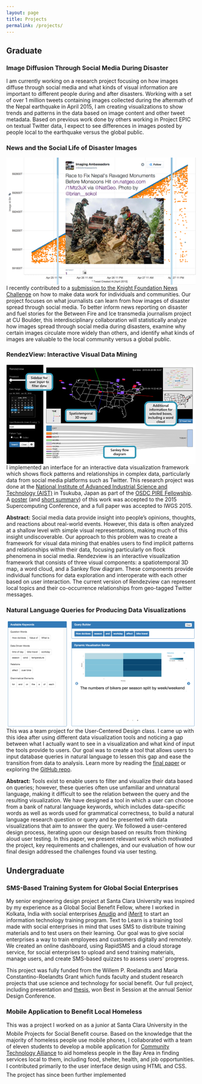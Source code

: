 ```yaml
---
layout: page
title: Projects
permalink: /projects/
---
```


## Graduate

### Image Diffusion Through Social Media During Disaster

I am currently working on a research project focusing on how images diffuse through social media and what kinds of visual information are important to different people during and after disasters. Working with a set of over 1 million tweets containing images collected during the aftermath of the Nepal earthquake in April 2015, I am creating visualizations to show trends and patterns in the data based on image content and other tweet metadata. Based on previous work done by others working in Project EPIC on textual Twitter data, I expect to see differences in images posted by people local to the earthquake versus the global public.

### News and the Social Life of Disaster Images
<img src="/assets/knight_news_challenge.png" class="image-right fancybox" align="right" title="News and the Social Life of Disaster Images"/>

I recently contributed to a <a href="https://www.newschallenge.org/challenge/data/entries/news-and-the-social-life-of-disaster-images">submission to the Knight Foundation News Challenge</a> on how to make data work for individuals and communities. Our project focuses on what journalists can learn from how images of disaster spread through social media. To better inform news reporting on disaster and fuel stories for the Between Fire and Ice transmedia journalism project at CU Boulder, this interdisciplinary collaboration will statistically analyze how images spread through social media during disasters, examine why certain images circulate more widely than others, and identify what kinds of images are valuable to the local community versus a global public.

### RendezView: Interactive Visual Data Mining
<img src="/assets/rendezview.png" class="image-right fancybox" align="right" title="RendezView interface"/>

I implemented an interface for an interactive data visualization framework which shows flock patterns and relationships in complex data, particularly data from social media platforms such as Twitter. This research project was done at the [National Institute of Advanced Industrial Science and Technology (AIST)](https://www.aist.go.jp/index_en.html) in Tsukuba, Japan as part of the [OSDC PIRE Fellowship](http://pire.opensciencedatacloud.org/). A [poster](/assets/files/Poster.pdf) (and [short summary](/assets/files/Poster_summary.pdf)) of this work was accepted to the 2015 Supercomputing Conference, and a full paper was accepted to IWGS 2015.

**Abstract:** Social media data provide insight into people’s opinions, thoughts, and reactions about real-world events. However, this data is often analyzed at a shallow level with simple visual representations, making much of this insight undiscoverable. Our approach to this problem was to create a framework for visual data mining that enables users to find implicit patterns and relationships within their data, focusing particularly on flock phenomena in social media. Rendezview is an interactive visualization framework that consists of three visual components: a spatiotemporal 3D map, a word cloud, and a Sankey flow diagram. These components provide individual functions for data exploration and interoperate with each other based on user interaction. The current version of Rendezview can represent local topics and their co-occurrence relationships from geo-tagged Twitter messages.

### Natural Language Queries for Producing Data Visualizations
<img src="/assets/Natural_lang_queries_for_producing_data_vis.png" class="image-right fancybox" align="right" title="Interface of tool for producing data visualizations from natural language queries"/>

This was a team project for the User-Centered Design class. I came up with this idea after using different data visualization tools and noticing a gap between what I actually want to see in a visualization and what kind of input the tools provide to users. Our goal was to create a tool that allows users to input database queries in natural language to lessen this gap and ease the transition from data to analysis. Learn more by reading the [final paper](/assets/files/Natural_lang_queries_for_producing_data_vis.pdf) or exploring the [GitHub repo](https://github.com/melissabica/DataVisProject).

**Abstract:** Tools exist to enable users to filter and visualize their data based on queries; however, these queries often use unfamiliar and unnatural language, making it difficult to see the relation between the query and the resulting visualization. We have designed a tool in which a user can choose from a bank of natural language keywords, which includes data-specific words as well as words used for grammatical correctness, to build a natural language research question or query and be presented with data visualizations that aim to answer the query. We followed a user-centered design process, iterating upon our design based on results from thinking aloud user testing. In this paper, we present relevant work which motivated the project, key requirements and challenges, and our evaluation of how our final design addressed the challenges found via user testing.


## Undergraduate

### SMS-Based Training System for Global Social Enterprises
<!-- <img src="/assets/texttolearn.png" class="image-right" align="right"/> -->

My senior engineering design project at Santa Clara University was inspired by my experience as a Global Social Benefit Fellow, where I worked in Kolkata, India with social enterprises [Anudip](http://www.anudip.org/) and [iMerit](http://imerit.net/) to start an information technology training program. Text to Learn is a training tool made with social enterprises in mind that uses SMS to distribute training materials and to test users on their learning. Our goal was to give social enterprises a way to train employees and customers digitally and remotely. We created an online dashboard, using RapidSMS and a cloud storage service, for social enterprises to upload and send training materials, manage users, and create SMS-based quizzes to assess users' progress.

This project was fully funded from the Willem P. Roelandts and Maria Constantino-Roelandts Grant which funds faculty and student research projects that use science and technology for social benefit. Our full project, including presentation and [thesis](http://scholarcommons.scu.edu/cseng_senior/32/), won Best in Session at the annual Senior Design Conference.

### Mobile Application to Benefit Local Homeless

This was a project I worked on as a junior at Santa Clara University in the Mobile Projects for Social Benefit course. Based on the knowledge that the majority of homeless people use mobile phones, I collaborated with a team of eleven students to develop a mobile application for [Community Technology Alliance](http://www.ctagroup.org/) to aid homeless people in the Bay Area in finding services local to them, including food, shelter, health, and job opportunities. I contributed primarily to the user interface design using HTML and CSS. The project has since been further implemented